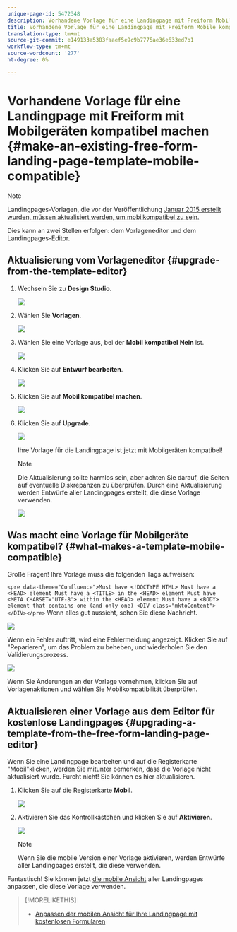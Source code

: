 ```yaml
---
unique-page-id: 5472348
description: Vorhandene Vorlage für eine Landingpage mit Freiform Mobile kompatibel machen - Marketing Docs - Produktdokumentation
title: Vorhandene Vorlage für eine Landingpage mit Freiform Mobile kompatibel machen
translation-type: tm+mt
source-git-commit: e149133a5383faaef5e9c9b7775ae36e633ed7b1
workflow-type: tm+mt
source-wordcount: '277'
ht-degree: 0%

---
```



# Vorhandene Vorlage für eine Landingpage mit Freiform mit Mobilgeräten kompatibel machen {#make-an-existing-free-form-landing-page-template-mobile-compatible}

>[!NOTE]
>
>Landingpages-Vorlagen, die vor der Veröffentlichung [Januar 2015 erstellt wurden, müssen aktualisiert werden, um mobilkompatibel zu sein.](../../../../release-notes/2015/release-notes-january-2015.md)

Dies kann an zwei Stellen erfolgen: dem Vorlageneditor und dem Landingpages-Editor.

## Aktualisierung vom Vorlageneditor {#upgrade-from-the-template-editor}

1. Wechseln Sie zu **Design Studio**.

   ![](assets/designstudio-1.png)

1. Wählen Sie **Vorlagen**.

   ![](assets/image2015-1-22-20-3a20-3a2.png)

1. Wählen Sie eine Vorlage aus, bei der **Mobil kompatibel** **Nein** ist.

   ![](assets/image2015-1-22-20-3a22-3a24.png)

1. Klicken Sie auf **Entwurf bearbeiten**.

   ![](assets/image2015-1-22-20-3a25-3a36.png)

1. Klicken Sie auf **Mobil kompatibel machen**.

   ![](assets/image2015-1-22-20-3a30-3a33.png)

1. Klicken Sie auf **Upgrade**.

   ![](assets/image2015-1-22-20-3a32-3a45.png)

   Ihre Vorlage für die Landingpage ist jetzt mit Mobilgeräten kompatibel!

   >[!NOTE]
   >
   >Die Aktualisierung sollte harmlos sein, aber achten Sie darauf, die Seiten auf eventuelle Diskrepanzen zu überprüfen. Durch eine Aktualisierung werden Entwürfe aller Landingpages erstellt, die diese Vorlage verwenden.

   ![](assets/image2015-1-22-20-3a36-3a43.png)

## Was macht eine Vorlage für Mobilgeräte kompatibel? {#what-makes-a-template-mobile-compatible}

Große Fragen! Ihre Vorlage muss die folgenden Tags aufweisen:

`<pre data-theme="Confluence">Must have <!DOCTYPE HTML> Must have a <HEAD> element Must have a <TITLE> in the <HEAD> element Must have <META CHARSET="UTF-8"> within the <HEAD> element Must have a <BODY> element that contains one (and only one) <DIV class="mktoContent"></DIV></pre>`  Wenn alles gut aussieht, sehen Sie diese Nachricht.

![](assets/image2015-1-22-20-3a41-3a31.png)

Wenn ein Fehler auftritt, wird eine Fehlermeldung angezeigt. Klicken Sie auf &quot;Reparieren&quot;, um das Problem zu beheben, und wiederholen Sie den Validierungsprozess.

![](assets/image2015-1-22-20-3a43-3a20.png)

Wenn Sie Änderungen an der Vorlage vornehmen, klicken Sie auf Vorlagenaktionen und wählen Sie Mobilkompatibilität überprüfen.

## Aktualisieren einer Vorlage aus dem Editor für kostenlose Landingpages {#upgrading-a-template-from-the-free-form-landing-page-editor}

Wenn Sie eine Landingpage bearbeiten und auf die Registerkarte &quot;Mobil&quot;klicken, werden Sie mitunter bemerken, dass die Vorlage nicht aktualisiert wurde. Furcht nicht! Sie können es hier aktualisieren.

1. Klicken Sie auf die Registerkarte **Mobil**.

   ![](assets/image2015-1-22-20-3a48-3a19.png)

1. Aktivieren Sie das Kontrollkästchen und klicken Sie auf **Aktivieren**.

   ![](assets/image2015-1-22-20-3a49-3a34.png)

   >[!NOTE]
   >
   >Wenn Sie die mobile Version einer Vorlage aktivieren, werden Entwürfe aller Landingpages erstellt, die diese verwenden.

Fantastisch! Sie können jetzt [die mobile Ansicht](../../../../product-docs/demand-generation/landing-pages/free-form-landing-pages/customize-mobile-view-for-your-free-form-landing-page.md) aller Landingpages anpassen, die diese Vorlage verwenden.

>[!MORELIKETHIS]
>
>* [Anpassen der mobilen Ansicht für Ihre Landingpage mit kostenlosen Formularen](../../../../product-docs/demand-generation/landing-pages/free-form-landing-pages/customize-mobile-view-for-your-free-form-landing-page.md)

>



